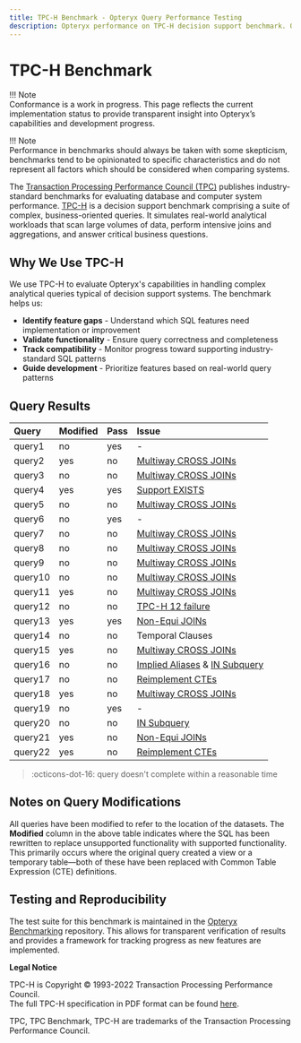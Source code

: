 ```yaml
---
title: TPC-H Benchmark - Opteryx Query Performance Testing
description: Opteryx performance on TPC-H decision support benchmark. Query execution results and analytical workload testing.
---
```


# TPC-H Benchmark

!!! Note   
    Conformance is a work in progress. This page reflects the current implementation status to provide transparent insight into Opteryx’s capabilities and development progress.

!!! Note   
    Performance in benchmarks should always be taken with some skepticism, benchmarks tend to be opinionated to specific characteristics and do not represent all factors which should be considered when comparing systems.

The [Transaction Processing Performance Council (TPC)](https://www.tpc.org/) publishes industry-standard benchmarks for evaluating database and computer system performance. [TPC-H](https://www.tpc.org/tpch/default5.asp) is a decision support benchmark comprising a suite of complex, business-oriented queries. It simulates real-world analytical workloads that scan large volumes of data, perform intensive joins and aggregations, and answer critical business questions.

## Why We Use TPC-H

We use TPC-H to evaluate Opteryx's capabilities in handling complex analytical queries typical of decision support systems. The benchmark helps us:

- **Identify feature gaps** - Understand which SQL features need implementation or improvement
- **Validate functionality** - Ensure query correctness and completeness
- **Track compatibility** - Monitor progress toward supporting industry-standard SQL patterns
- **Guide development** - Prioritize features based on real-world query patterns

## Query Results

Query   | Modified | Pass   | Issue
:------ | :------- | :----- | :-----
query1  | no       | yes    | -
query2  | yes      | no     | [Multiway CROSS JOINs](https://github.com/mabel-dev/opteryx/issues/1438)
query3  | no       | no     | [Multiway CROSS JOINs](https://github.com/mabel-dev/opteryx/issues/1438)
query4  | yes      | yes    | [Support EXISTS](https://github.com/mabel-dev/opteryx/issues/538)
query5  | no       | no     | [Multiway CROSS JOINs](https://github.com/mabel-dev/opteryx/issues/1438)
query6  | no       | yes    | -
query7  | no       | no     | [Multiway CROSS JOINs](https://github.com/mabel-dev/opteryx/issues/1438)
query8  | no       | no     | [Multiway CROSS JOINs](https://github.com/mabel-dev/opteryx/issues/1438)
query9  | no       | no     | [Multiway CROSS JOINs](https://github.com/mabel-dev/opteryx/issues/1438)
query10 | no       | no     | [Multiway CROSS JOINs](https://github.com/mabel-dev/opteryx/issues/1438)
query11 | yes      | no     | [Multiway CROSS JOINs](https://github.com/mabel-dev/opteryx/issues/1438)
query12 | no       | no     | [TPC-H 12 failure](https://github.com/mabel-dev/opteryx/issues/1920)
query13 | yes      | yes    | [Non-Equi JOINs](https://github.com/mabel-dev/opteryx/issues/1921)
query14 | no       | no     | Temporal Clauses
query15 | yes      | no     | [Multiway CROSS JOINs](https://github.com/mabel-dev/opteryx/issues/1438)
query16 | no       | no     | [Implied Aliases](https://github.com/mabel-dev/opteryx/issues/1683) & [IN Subquery](https://github.com/mabel-dev/opteryx/issues/1361)
query17 | no       | no     | [Reimplement CTEs](https://github.com/mabel-dev/opteryx/issues/1352)
query18 | yes      | no     | [Multiway CROSS JOINs](https://github.com/mabel-dev/opteryx/issues/1438)
query19 | no       | yes    | -
query20 | no       | no     | [IN Subquery](https://github.com/mabel-dev/opteryx/issues/1361)
query21 | yes      | no     | [Non-Equi JOINs](https://github.com/mabel-dev/opteryx/issues/1921)
query22 | yes      | no     | [Reimplement CTEs](https://github.com/mabel-dev/opteryx/issues/1352)

> :octicons-dot-16: query doesn't complete within a reasonable time

## Notes on Query Modifications

All queries have been modified to refer to the location of the datasets. The **Modified** column in the above table indicates where the SQL has been rewritten to replace unsupported functionality with supported functionality. This primarily occurs where the original query created a view or a temporary table—both of these have been replaced with Common Table Expression (CTE) definitions.

## Testing and Reproducibility

The test suite for this benchmark is maintained in the [Opteryx Benchmarking](https://github.com/mabel-dev/wrenchy-bench) repository. This allows for transparent verification of results and provides a framework for tracking progress as new features are implemented.

**Legal Notice**

TPC-H is Copyright © 1993-2022 Transaction Processing Performance Council.   
The full TPC-H specification in PDF format can be found [here](https://www.tpc.org/TPC_Documents_Current_Versions/pdf/TPC-H_v3.0.1.pdf).

TPC, TPC Benchmark, TPC-H are trademarks of the Transaction Processing Performance Council.
